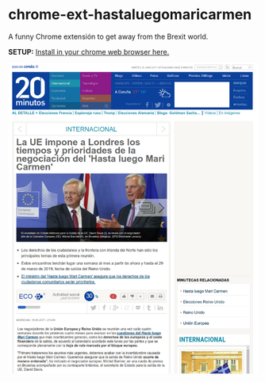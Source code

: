 # chrome-ext-hastaluegomaricarmen

A funny Chrome extensión to get away from the Brexit world.

**SETUP:** [Install in your chrome web browser here.](https://chrome.google.com/webstore/detail/hastaluegomaricarmen/eodlndoplnoaciphpiijhomgedhofhbd "Setup")

![Example in 20minutos.es](screenshot.png "Example in todostartups.com")
